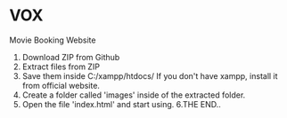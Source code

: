 # VOX
Movie Booking Website
1. Download ZIP from Github
2. Extract files from ZIP
3. Save them inside C:/xampp/htdocs/
   If you don't have xampp, install it from official website.
4. Create a folder called 'images' inside of the extracted folder.
5. Open the file 'index.html' and start using.
6.THE END..